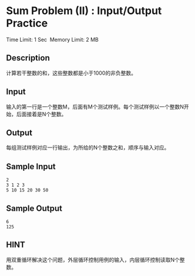 # Sum Problem (II) : Input/Output Practice
Time Limit: 1 Sec  Memory Limit: 2 MB


## Description
计算若干整数的和，这些整数都是小于1000的非负整数。

## Input
输入的第一行是一个整数M，后面有M个测试样例。每个测试样例以一个整数N开始，后面接着是N个整数。

## Output
每组测试样例对应一行输出，为所给的N个整数之和，顺序与输入对应。

## Sample Input
```
2
3 1 2 3
5 10 15 20 30 50
```
## Sample Output
```
6
125
```

## HINT
用双重循环解决这个问题，外层循环控制用例的输入，内层循环控制读取N个整数。